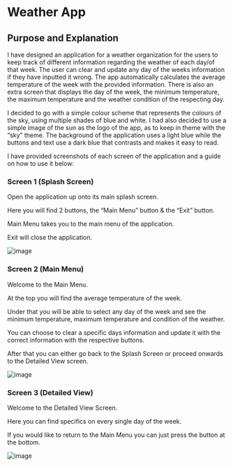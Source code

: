 # Weather App
## Purpose and Explanation
I have designed an application for a weather organization for the users to keep track of different information regarding the weather of each day/of that week. The user can clear and update any day of the weeks information if they have inputted it wrong. The app automatically calculates the average temperature of the week with the provided information. There is also an extra screen that displays the day of the week, the minimum temperature, the maximum temperature and the weather condition of the respecting day. 

I decided to go with a simple colour scheme that represents the colours of the sky, using multiple shades of blue and white. I had also decided to use a simple image of the sun as the logo of the app, as to keep in theme with the “sky” theme. The background of the application uses a light blue while the buttons and text use a dark blue that contrasts and makes it easy to read. 

I have provided screenshots of each screen of the application and a guide on how to use it below:

### Screen 1 (Splash Screen)
Open the application up onto its main splash screen.

Here you will find 2 buttons, the “Main Menu” button & the “Exit” button.

Main Menu takes you to the main menu of the application.

Exit will close the application.

![image](https://github.com/marcelsnyman/Weather-App-Practicum-Assessment/assets/164025078/ef44e735-8ea4-4d41-b5a7-923398521f09)

### Screen 2 (Main Menu)
Welcome to the Main Menu.

At the top you will find the average temperature of the week.

Under that you will be able to select any day of the week and see the minimum temperature, maximum temperature and condition of the weather.

You can choose to clear a specific days information and update it with the correct information with the respective buttons.

After that you can either go back to the Splash Screen or proceed onwards to the Detailed View screen.

![image](https://github.com/marcelsnyman/Weather-App-Practicum-Assessment/assets/164025078/a5a6e833-e915-4d61-ab6a-6628ff924c72)

### Screen 3 (Detailed View)
Welcome to the Detailed View Screen.

Here you can find specifics on every single day of the week.

If you would like to return to the Main Menu you can just press the button at the bottom.

![image](https://github.com/marcelsnyman/Weather-App-Practicum-Assessment/assets/164025078/cb757579-94a6-479b-98f9-7cde74495c44)





